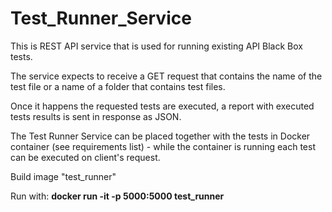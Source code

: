 # Test_Runner_Service

This is REST API service that is used for running existing
API Black Box tests. 

The service expects to receive a GET request that 
contains the name of the test file or a name of a folder that
contains test files. 

Once it happens the requested tests are executed, 
a report with executed tests results is sent in response as JSON.

The Test Runner Service can be placed together with the tests in 
Docker container (see requirements list) - while the container is
running each test can be executed on client's request. 

Build image "test_runner"

Run with:
**docker run -it -p 5000:5000 test_runner**